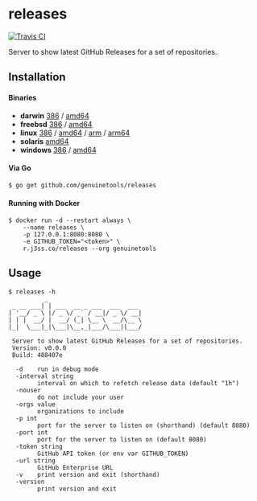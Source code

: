 # releases

[![Travis CI](https://travis-ci.org/genuinetools/releases.svg?branch=master)](https://travis-ci.org/genuinetools/releases)

Server to show latest GitHub Releases for a set of repositories.

## Installation

#### Binaries

- **darwin** [386](https://github.com/genuinetools/releases/releases/download/v0.0.0/releases-darwin-386) / [amd64](https://github.com/genuinetools/releases/releases/download/v0.0.0/releases-darwin-amd64)
- **freebsd** [386](https://github.com/genuinetools/releases/releases/download/v0.0.0/releases-freebsd-386) / [amd64](https://github.com/genuinetools/releases/releases/download/v0.0.0/releases-freebsd-amd64)
- **linux** [386](https://github.com/genuinetools/releases/releases/download/v0.0.0/releases-linux-386) / [amd64](https://github.com/genuinetools/releases/releases/download/v0.0.0/releases-linux-amd64) / [arm](https://github.com/genuinetools/releases/releases/download/v0.0.0/releases-linux-arm) / [arm64](https://github.com/genuinetools/releases/releases/download/v0.0.0/releases-linux-arm64)
- **solaris** [amd64](https://github.com/genuinetools/releases/releases/download/v0.0.0/releases-solaris-amd64)
- **windows** [386](https://github.com/genuinetools/releases/releases/download/v0.0.0/releases-windows-386) / [amd64](https://github.com/genuinetools/releases/releases/download/v0.0.0/releases-windows-amd64)

#### Via Go

```bash
$ go get github.com/genuinetools/releases
```

#### Running with Docker

```console
$ docker run -d --restart always \
    --name releases \
    -p 127.0.0.1:8080:8080 \
    -e GITHUB_TOKEN="<token>" \
    r.j3ss.co/releases --org genuinetools
```

## Usage

```console
$ releases -h
          _
 _ __ ___| | ___  __ _ ___  ___  ___
| '__/ _ \ |/ _ \/ _` / __|/ _ \/ __|
| | |  __/ |  __/ (_| \__ \  __/\__ \
|_|  \___|_|\___|\__,_|___/\___||___/

 Server to show latest GitHub Releases for a set of repositories.
 Version: v0.0.0
 Build: 488407e

  -d    run in debug mode
  -interval string
        interval on which to refetch release data (default "1h")
  -nouser
        do not include your user
  -orgs value
        organizations to include
  -p int
        port for the server to listen on (shorthand) (default 8080)
  -port int
        port for the server to listen on (default 8080)
  -token string
        GitHub API token (or env var GITHUB_TOKEN)
  -url string
        GitHub Enterprise URL
  -v    print version and exit (shorthand)
  -version
        print version and exit
```
